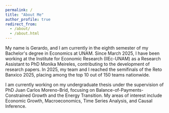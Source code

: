 ```yaml
---
permalink: /
title: "About Me"
author_profile: true
redirect_from: 
  - /about/
  - /about.html
---
```


<div class="justify-text">
My name is Gerardo, and I am currently in the eighth semester of my Bachelor's degree in Economics at UNAM. Since March 2025, I have been working at the Institute for Economic Research (IIEc-UNAM) as a Research Assistant to PhD Monika Meireles, contributing to the development of research papers. In 2025, my team and I reached the semifinals of the Reto Banxico 2025, placing among the top 10 out of 150 teams nationwide. 

I am currently working on my undergraduate thesis under the supervision of PhD Juan Carlos Moreno-Brid, focusing on Balance-of-Payments-Constrained Growth and the Energy Transition. My areas of interest include Economic Growth, Macroeconomics, Time Series Analysis, and Causal Inference.
</div>